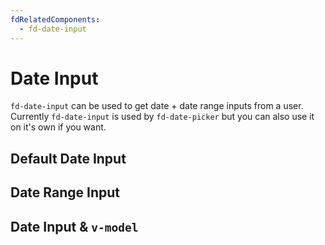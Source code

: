 ```yaml
---
fdRelatedComponents:
  - fd-date-input
---
```


# Date Input

`fd-date-input` can be used to get date + date range inputs from a user. Currently `fd-date-input` is used by `fd-date-picker` but you can also use it on it's own if you want.

## Default Date Input

<d-example name="date-input-default">
</d-example>

## Date Range Input

<d-example name="date-input-range">
</d-example>

## Date Input & `v-model`

<d-example name="date-input-vmodel">
</d-example>
